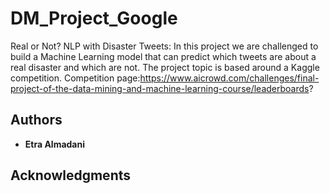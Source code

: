 # DM_Project_Google

Real or Not? NLP with Disaster Tweets: In this project we are challenged to build a Machine
Learning model that can predict which tweets are about a real disaster and which are not. The
project topic is based around a Kaggle competition.
Competition page:https://www.aicrowd.com/challenges/final-project-of-the-data-mining-and-machine-learning-course/leaderboards?





## Authors

* **Etra Almadani** 






## Acknowledgments

